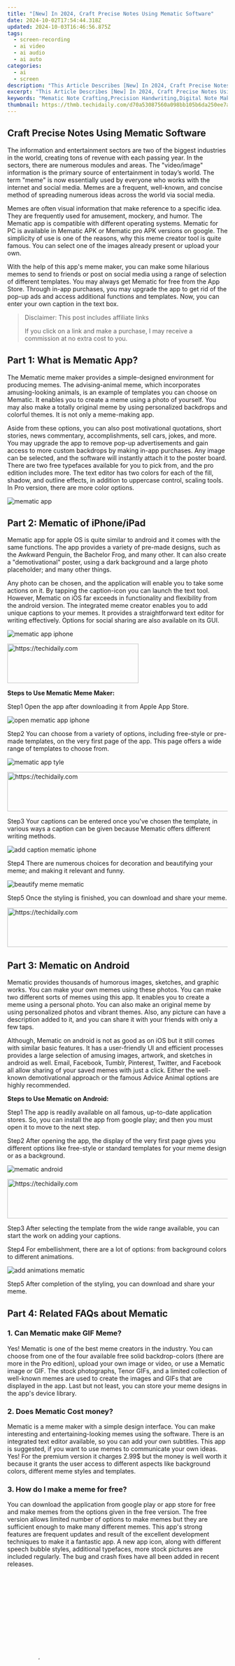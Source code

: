 ```yaml
---
title: "[New] In 2024, Craft Precise Notes Using Mematic Software"
date: 2024-10-02T17:54:44.318Z
updated: 2024-10-03T16:46:56.875Z
tags: 
  - screen-recording
  - ai video
  - ai audio
  - ai auto
categories: 
  - ai
  - screen
description: "This Article Describes [New] In 2024, Craft Precise Notes Using Mematic Software"
excerpt: "This Article Describes [New] In 2024, Craft Precise Notes Using Mematic Software"
keywords: "Mematic Note Crafting,Precision Handwriting,Digital Note Making,Mematic Writing App,Clean Handwritten Text,Mematic Notes Tools,Professional Handwriting Software"
thumbnail: https://thmb.techidaily.com/d70a53087560a098bb105b6da250ee7a060b663d95025554525e6d2ddaef6a7e.jpg
---
```


## Craft Precise Notes Using Mematic Software

The information and entertainment sectors are two of the biggest industries in the world, creating tons of revenue with each passing year. In the sectors, there are numerous modules and areas. The "video/image" information is the primary source of entertainment in today’s world. The term "meme" is now essentially used by everyone who works with the internet and social media. Memes are a frequent, well-known, and concise method of spreading numerous ideas across the world via social media.

Memes are often visual information that make reference to a specific idea. They are frequently used for amusement, mockery, and humor. The Mematic app is compatible with different operating systems. Mematic for PC is available in Mematic APK or Mematic pro APK versions on google. The simplicity of use is one of the reasons, why this meme creator tool is quite famous. You can select one of the images already present or upload your own.

With the help of this app's meme maker, you can make some hilarious memes to send to friends or post on social media using a range of selection of different templates. You may always get Mematic for free from the App Store. Through in-app purchases, you may upgrade the app to get rid of the pop-up ads and access additional functions and templates. Now, you can enter your own caption in the text box.

>  Disclaimer: This post includes affiliate links
>
>  If you click on a link and make a purchase, I may receive a commission at no extra cost to you.
>

## Part 1: What is Mematic App?

The Mematic meme maker provides a simple-designed environment for producing memes. The advising-animal meme, which incorporates amusing-looking animals, is an example of templates you can choose on Mematic. It enables you to create a meme using a photo of yourself. You may also make a totally original meme by using personalized backdrops and colorful themes. It is not only a meme-making app.

Aside from these options, you can also post motivational quotations, short stories, news commentary, accomplishments, sell cars, jokes, and more. You may upgrade the app to remove pop-up advertisements and gain access to more custom backdrops by making in-app purchases. Any image can be selected, and the software will instantly attach it to the poster board. There are two free typefaces available for you to pick from, and the pro edition includes more. The text editor has two colors for each of the fill, shadow, and outline effects, in addition to uppercase control, scaling tools. In Pro version, there are more color options.

![mematic app](https://images.wondershare.com/filmora/article-images/2022/07/mematic-app.jpg)

## Part 2: Mematic of iPhone/iPad

Mematic app for apple OS is quite similar to android and it comes with the same functions. The app provides a variety of pre-made designs, such as the Awkward Penguin, the Bachelor Frog, and many other. It can also create a "demotivational" poster, using a dark background and a large photo placeholder; and many other things.

Any photo can be chosen, and the application will enable you to take some actions on it. By tapping the caption-icon you can launch the text tool. However, Mematic on iOS far exceeds in functionality and flexibility from the android version. The integrated meme creator enables you to add unique captions to your memes. It provides a straightforward text editor for writing effectively. Options for social sharing are also available on its GUI.

![mematic app iphone](https://images.wondershare.com/filmora/article-images/2022/07/mematic-app-iphone.jpg)

<!-- affiliate ads begin -->
<a href="https://aligracehair.sjv.io/c/5597632/1948949/19272" target="_top" id="1948949">
  <img src="//a.impactradius-go.com/display-ad/19272-1948949" border="0" alt="https://techidaily.com" width="300" height="90"/>
</a>
<img height="0" width="0" src="https://aligracehair.sjv.io/i/5597632/1948949/19272" style="position:absolute;visibility:hidden;" border="0" />
<!-- affiliate ads end -->

**Steps to Use Mematic Meme Maker:**

Step1 Open the app after downloading it from Apple App Store.

![open mematic app iphone](https://images.wondershare.com/filmora/article-images/2022/07/open-mematic-app-iphone.jpg)

Step2 You can choose from a variety of options, including free-style or pre-made templates, on the very first page of the app. This page offers a wide range of templates to choose from.

![mematic app tyle](https://images.wondershare.com/filmora/article-images/2022/07/mematic-app-style.jpg)

<!-- affiliate ads begin -->
<a href="https://appsumo.8odi.net/c/5597632/2100542/7443" target="_top" id="2100542">
  <img src="//a.impactradius-go.com/display-ad/7443-2100542" border="0" alt="https://techidaily.com" width="728" height="90"/>
</a>
<img height="0" width="0" src="https://appsumo.8odi.net/i/5597632/2100542/7443" style="position:absolute;visibility:hidden;" border="0" />
<!-- affiliate ads end -->

Step3 Your captions can be entered once you've chosen the template, in various ways a caption can be given because Mematic offers different writing methods.

![add caption mematic iphone](https://images.wondershare.com/filmora/article-images/2022/07/add-caption-mematic-iphone.jpg)

Step4 There are numerous choices for decoration and beautifying your meme; and making it relevant and funny.

![beautify meme mematic](https://images.wondershare.com/filmora/article-images/2022/07/beautify-meme-mematic.jpg)

Step5 Once the styling is finished, you can download and share your meme.

<!-- affiliate ads begin -->
<a href="https://aligracehair.sjv.io/c/5597632/1885932/19272" target="_top" id="1885932">
  <img src="//a.impactradius-go.com/display-ad/19272-1885932" border="0" alt="https://techidaily.com" width="728" height="90"/>
</a>
<img height="0" width="0" src="https://aligracehair.sjv.io/i/5597632/1885932/19272" style="position:absolute;visibility:hidden;" border="0" />
<!-- affiliate ads end -->

## Part 3: Mematic on Android

Mematic provides thousands of humorous images, sketches, and graphic works. You can make your own memes using these photos. You can make two different sorts of memes using this app. It enables you to create a meme using a personal photo. You can also make an original meme by using personalized photos and vibrant themes. Also, any picture can have a description added to it, and you can share it with your friends with only a few taps.

Although, Mematic on android is not as good as on iOS but it still comes with similar basic features. It has a user-friendly UI and efficient processes provides a large selection of amusing images, artwork, and sketches in android as well. Email, Facebook, Tumblr, Pinterest, Twitter, and Facebook all allow sharing of your saved memes with just a click. Either the well-known demotivational approach or the famous Advice Animal options are highly recommended.

**Steps to Use Mematic on Android:**

Step1 The app is readily available on all famous, up-to-date application stores. So, you can install the app from google play; and then you must open it to move to the next step.

Step2 After opening the app, the display of the very first page gives you different options like free-style or standard templates for your meme design or as a background.

![mematic android](https://images.wondershare.com/filmora/article-images/2022/07/mematic-android.jpg)

<!-- affiliate ads begin -->
<a href="https://appsumo.8odi.net/c/5597632/2052060/7443" target="_top" id="2052060">
  <img src="//a.impactradius-go.com/display-ad/7443-2052060" border="0" alt="https://techidaily.com" width="728" height="90"/>
</a>
<img height="0" width="0" src="https://appsumo.8odi.net/i/5597632/2052060/7443" style="position:absolute;visibility:hidden;" border="0" />
<!-- affiliate ads end -->

Step3 After selecting the template from the wide range available, you can start the work on adding your captions.

Step4 For embellishment, there are a lot of options: from background colors to different animations.

![add animations mematic](https://images.wondershare.com/filmora/article-images/2022/07/add-animations-mematic.jpg)

Step5 After completion of the styling, you can download and share your meme.

## Part 4: Related FAQs about Mematic

### 1\. Can Mematic make GIF Meme?

Yes! Mematic is one of the best meme creators in the industry. You can choose from one of the four available free solid backdrop-colors (there are more in the Pro edition), upload your own image or video, or use a Mematic image or GIF. The stock photographs, Tenor GIFs, and a limited collection of well-known memes are used to create the images and GIFs that are displayed in the app. Last but not least, you can store your meme designs in the app's device library.

### 2\. Does Mematic Cost money?

Mematic is a meme maker with a simple design interface. You can make interesting and entertaining-looking memes using the software. There is an integrated text editor available, so you can add your own subtitles. This app is suggested, if you want to use memes to communicate your own ideas. Yes! For the premium version it charges 2.99$ but the money is well worth it because it grants the user access to different aspects like background colors, different meme styles and templates.

### 3\. How do I make a meme for free?

You can download the application from google play or app store for free and make memes from the options given in the free version. The free version allows limited number of options to make memes but they are sufficient enough to make many different memes. This app's strong features are frequent updates and result of the excellent development techniques to make it a fantastic app. A new app icon, along with different speech bubble styles, additional typefaces, more stock pictures are included regularly. The bug and crash fixes have all been added in recent releases.

<!-- affiliate ads begin -->
<span id="1938136">
					<video width="128" height="480" style="cursor:pointer"
           poster="//a.impactradius-go.com/display-clicktoplayimage/1938136.png"
           onclick="if(!this.playClicked){this.play();this.setAttribute('controls',true);this.playClicked=true;}">
	   <source src="//a.impactradius-go.com/display-ad/22993-1938136">
	   <img src="//a.impactradius-go.com/display-clicktoplayimage/1938136.png" style="border: none; height: 100%; width: 100%; object-fit: contain">
	</video>
	<div style="width:80px;text-align:center"><a href="javascript:window.open(decodeURIComponent('https%3A%2F%2Fhomestyler.sjv.io%2Fc%2F5597632%2F1938136%2F22993'), '_blank');void(0);">Click here</a></div>
</span>
<img height="0" width="0" src="https://imp.pxf.io/i/5597632/1938136/22993" style="position:absolute;visibility:hidden;" border="0" />
<!-- affiliate ads end -->

## Conclusion

In this article, we have seen the applications and efficiency of Mematic meme maker. This application is available on major smartphone operating systems. The initial package in free of cost and can always be used, but to use all of the features of the app the subscriptions must be made. The whole package has no-ads as well as very vast set of templates and manipulations: a designer would dream for. After that, tap the caption icon to open the text tool. Now that the text box is open, you may add your own captions. And finalize the meme as per your satisfaction.

[Free Download](https://tools.techidaily.com/wondershare/filmora/download/) For Win 7 or later(64-bit)

[Free Download](https://tools.techidaily.com/wondershare/filmora/download/) For macOS 10.14 or later

[Free Download](https://tools.techidaily.com/wondershare/filmora/download/) For macOS 10.14 or later

<ins class="adsbygoogle"
     style="display:block"
     data-ad-format="autorelaxed"
     data-ad-client="ca-pub-7571918770474297"
     data-ad-slot="1223367746"></ins>

<ins class="adsbygoogle"
     style="display:block"
     data-ad-format="autorelaxed"
     data-ad-client="ca-pub-7571918770474297"
     data-ad-slot="1223367746"></ins>



<ins class="adsbygoogle"
     style="display:block"
     data-ad-client="ca-pub-7571918770474297"
     data-ad-slot="8358498916"
     data-ad-format="auto"
     data-full-width-responsive="true"></ins>


<span class="atpl-alsoreadstyle">Also read:</span>
<div><ul>
<li><a href="https://on-screen-recording.techidaily.com/new-2024-approved-stardews-successors-top-10-farming-sim-picks/"><u>[New] 2024 Approved Stardew's Successors Top 10 Farming Sim Picks</u></a></li>
<li><a href="https://fox-info.techidaily.com/new-a-beginners-guide-to-adding-depth-with-text-in-photoshop/"><u>[New] A Beginner's Guide to Adding Depth with Text in Photoshop</u></a></li>
<li><a href="https://youtube-blog.techidaily.com/nhancing-your-youtube-reach-with-famebit-ad-sponsorships/"><u>[New] Enhancing Your YouTube Reach with FameBit Ad Sponsorships</u></a></li>
<li><a href="https://fox-friendly.techidaily.com/new-get-clear-coffee-stain-free-images-using-ioss-free-app/"><u>[New] Get Clear, Coffee Stain-Free Images Using iOS's Free App</u></a></li>
<li><a href="https://fox-info.techidaily.com/new-in-2024-mastering-low-light-captures-on-your-iphone/"><u>[New] In 2024, Mastering Low-Light Captures on Your IPhone</u></a></li>
<li><a href="https://fox-info.techidaily.com/updated-2024-approved-boost-communication-merging-skype-and-zoom-functionality/"><u>[Updated] 2024 Approved Boost Communication Merging Skype and Zoom Functionality</u></a></li>
<li><a href="https://fox-info.techidaily.com/updated-2024-approved-conjuring-chrono-displacement-with-digital-magic/"><u>[Updated] 2024 Approved Conjuring Chrono-Displacement with Digital Magic</u></a></li>
<li><a href="https://fox-info.techidaily.com/updated-2024-approved-high-impact-text-visual-effects/"><u>[Updated] 2024 Approved High-Impact Text Visual Effects</u></a></li>
<li><a href="https://screen-video-capture.techidaily.com/2024-approved-windows-11-gamers-guide-to-excellent-game-capturing/"><u>2024 Approved Windows 11 Gamers' Guide to Excellent Game Capturing</u></a></li>
<li><a href="https://os-tips.techidaily.com/data-recovery-tips-for-damaged-android-screens-a-comprehensive-approach-to-preserving-your-files/"><u>Data Recovery Tips for Damaged Android Screens: A Comprehensive Approach to Preserving Your Files</u></a></li>
<li><a href="https://hardware-updates.techidaily.com/how-to-easily-upgrade-windows-pc-speakers-install-microsofts-official-drivers-free-download/"><u>How to Easily Upgrade Windows PC Speakers: Install Microsoft's Official Drivers (Free Download)</u></a></li>
<li><a href="https://fox-info.techidaily.com/in-2024-discover-the-premier-15-video-cameras-for-vloggers/"><u>In 2024, Discover the Premier 15 Video Cameras for Vloggers</u></a></li>
<li><a href="https://ios-unlock.techidaily.com/in-2024-how-to-unlock-stolen-apple-iphone-13-pro-max-in-different-conditionsin-by-drfone-ios/"><u>In 2024, How To Unlock Stolen Apple iPhone 13 Pro Max In Different Conditionsin</u></a></li>
<li><a href="https://fox-info.techidaily.com/in-2024-integrating-b-roll-effectively-without-distraction/"><u>In 2024, Integrating B Roll Effectively Without Distraction</u></a></li>
<li><a href="https://fox-info.techidaily.com/pro-film-quality-the-seven-top-cameras-for-action-for-2024/"><u>Pro Film Quality The Seven Top Cameras for Action for 2024</u></a></li>
<li><a href="https://facebook-video-footage.techidaily.com/seamless-playlist-transfer-migrating-from-spotify-to-youtube-music-service-for-2024/"><u>Seamless Playlist Transfer Migrating From Spotify to YouTube Music Service for 2024</u></a></li>
<li><a href="https://video-content-creator.techidaily.com/updated-2024-approved-create-a-logo-that-stands-out-best-free-animated-logo-makers/"><u>Updated 2024 Approved Create a Logo That Stands Out Best Free Animated Logo Makers</u></a></li>
</ul></div>

